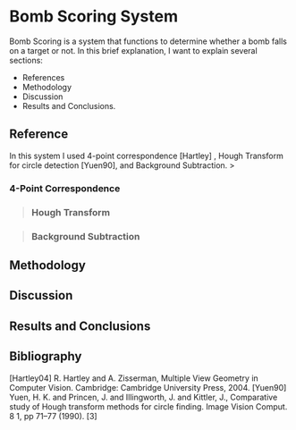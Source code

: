 # Bomb Scoring System
Bomb Scoring is a system that functions to determine whether a bomb falls on a target or not. In this brief explanation, I want to explain several sections: 

- References
- Methodology
- Discussion
- Results and Conclusions.

<h2>Reference</h2>
In this system I used 4-point correspondence [Hartley] , Hough Transform for circle detection [Yuen90], and Background Subtraction.
><h3>4-Point Correspondence</h3>

><h3>Hough Transform</h3>

><h3>Background Subtraction</h3>

<h2>Methodology</h2>

<h2>Discussion</h2>

<h2>Results and Conclusions</h2>

<h2>Bibliography</h2>
[Hartley04] R. Hartley and A. Zisserman, Multiple View Geometry in Computer Vision. Cambridge: Cambridge University Press, 2004.
[Yuen90] Yuen, H. K. and Princen, J. and Illingworth, J. and Kittler, J., Comparative study of Hough transform methods for circle finding. Image Vision Comput. 8 1, pp 71–77 (1990).
[3]